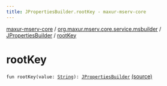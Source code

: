 ```yaml
---
title: JPropertiesBuilder.rootKey - maxur-mserv-core
---
```


[maxur-mserv-core](../../index.html) / [org.maxur.mserv.core.service.msbuilder](../index.html) / [JPropertiesBuilder](index.html) / [rootKey](.)

# rootKey

`fun rootKey(value: `[`String`](https://kotlinlang.org/api/latest/jvm/stdlib/kotlin/-string/index.html)`): `[`JPropertiesBuilder`](index.html) [(source)](https://github.com/myunusov/maxur-mserv/tree/master/maxur-mserv-core/src/main/kotlin/org/maxur/mserv/core/service/msbuilder/Java.kt#L128)